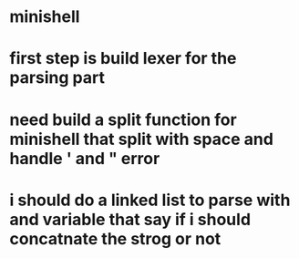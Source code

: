 # minishell

# first step is build lexer for the parsing part
# need build a split function for minishell that split with space and handle ' and " error
# i should do a linked list to parse with and variable that say if i should concatnate the strog or not
